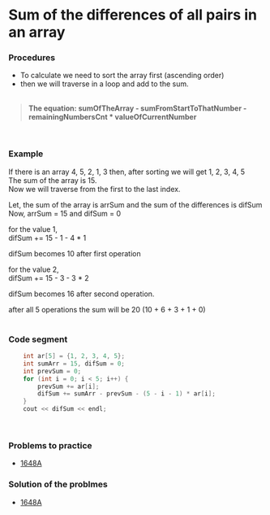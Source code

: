 # Sum of the differences of all pairs in an array

### Procedures
- To calculate we need to sort the array first (ascending order)
- then we will traverse in a loop and add to the sum. <br><br>

> **The equation: sumOfTheArray - sumFromStartToThatNumber - remainingNumbersCnt * valueOfCurrentNumber**

<br>

### Example
If there is an array 4, 5, 2, 1, 3 then, after sorting we will get 1, 2, 3, 4, 5
<br>The sum of the array is 15.
<br>Now we will traverse from the first to the last index.

Let, the sum of the array is arrSum and the sum of the differences is difSum<br>
Now, arrSum = 15 and difSum = 0

for the value 1,<br>
difSum += 15 - 1 - 4 * 1

difSum becomes 10 after first operation

for the value 2, <br>
difSum += 15 - 3 - 3 * 2

difSum becomes 16 after second operation.

after all 5 operations the sum will be 20 (10 + 6 + 3 + 1 + 0) <br><br>

### Code segment
```c++
    int ar[5] = {1, 2, 3, 4, 5};
    int sumArr = 15, difSum = 0;
    int prevSum = 0;
    for (int i = 0; i < 5; i++) {
        prevSum += ar[i];
        difSum += sumArr - prevSum - (5 - i - 1) * ar[i];
    }
    cout << difSum << endl;
```
<br>

### Problems to practice
- [1648A](https://codeforces.com/contest/1648/problem/A)

### Solution of the problmes
- [1648A](https://codeforces.com/contest/1648/submission/196965918)


